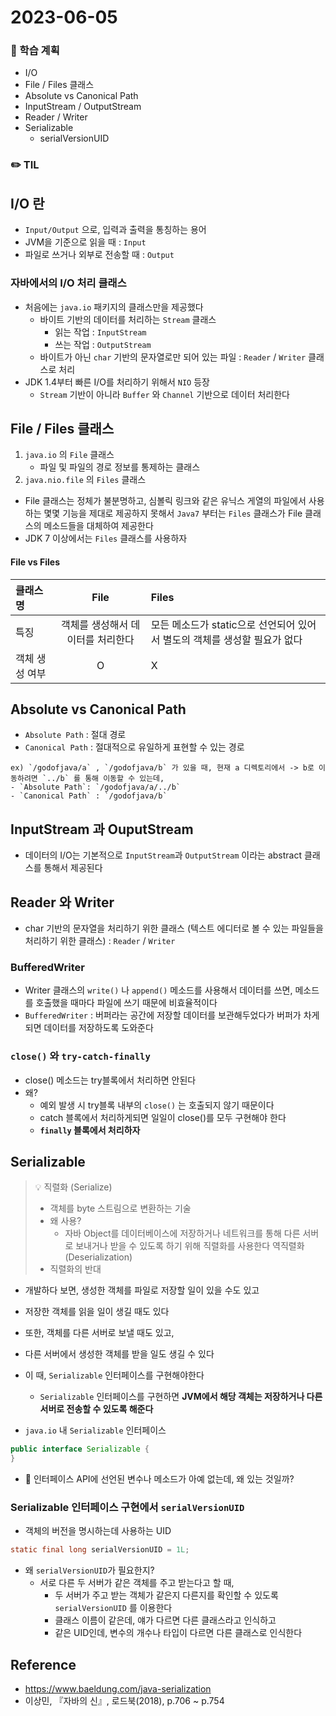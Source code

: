 # 2023-06-05

### 📌 학습 계획
- I/O
- File / Files 클래스
- Absolute vs Canonical Path
- InputStream / OutputStream
- Reader / Writer
- Serializable
  - serialVersionUID

### ✏️ TIL 

## I/O 란
- `Input/Output` 으로, 입력과 출력을 통칭하는 용어
- JVM을 기준으로 읽을 때 : `Input`
- 파일로 쓰거나 외부로 전송할 때 : `Output`

### 자바에서의 I/O 처리 클래스
- 처음에는 `java.io` 패키지의 클래스만을 제공했다
  - 바이트 기반의 데이터를 처리하는 `Stream` 클래스
    - 읽는 작업 : `InputStream`
    - 쓰는 작업 : `OutputStream`
  - 바이트가 아닌 `char` 기반의 문자열로만 되어 있는 파일 : `Reader` / `Writer` 클래스로 처리
- JDK 1.4부터 빠른 I/O를 처리하기 위해서 `NIO` 등장
  - `Stream` 기반이 아니라 `Buffer` 와 `Channel` 기반으로 데이터 처리한다

## File / Files 클래스
1. `java.io` 의 `File` 클래스 
   - 파일 및 파일의 경로 정보를 통제하는 클래스
2. `java.nio.file` 의 `Files` 클래스

- File 클래스는 정체가 불분명하고, 심볼릭 링크와 같은 유닉스 게열의 파일에서 사용하는 몇몇 기능을 제대로 제공하지 못해서 `Java7` 부터는 `Files` 클래스가 File 클래스의 메소드들을 대체하여 제공한다
- JDK 7 이상에서는 `Files` 클래스를 사용하자

#### File vs Files
|클래스명|File|Files|
|:---|:---:|:---|
|특징|객체를 생성해서 데이터를 처리한다|모든 메소드가 static으로 선언되어 있어서 별도의 객체를 생성할 필요가 없다|
|객체 생성 여부|O|X|

## Absolute vs Canonical Path
- `Absolute Path` : 절대 경로
- `Canonical Path` : 절대적으로 유일하게 표현할 수 있는 경로
```
ex) `/godofjava/a` , `/godofjava/b` 가 있을 때, 현재 a 디렉토리에서 -> b로 이동하려면 `../b` 를 통해 이동할 수 있는데,
- `Absolute Path`: `/godofjava/a/../b`
- `Canonical Path` : `/godofjava/b`
```

## InputStream 과 OuputStream
- 데이터의 I/O는 기본적으로 `InputStream`과 `OutputStream` 이라는 abstract 클래스를 통해서 제공된다


## Reader 와 Writer
- char 기반의 문자열을 처리하기 위한 클래스 (텍스트 에디터로 볼 수 있는 파일들을 처리하기 위한 클래스) : `Reader` / `Writer`
### BufferedWriter
- Writer 클래스의 `write()` 나 `append()` 메소드를 사용해서 데이터를 쓰면, 메소드를 호출했을 때마다 파일에 쓰기 때문에 비효율적이다
- `BufferedWriter` : 버퍼라는 공간에 저장할 데이터를 보관해두었다가 버퍼가 차게되면 데이터를 저장하도록 도와준다

### `close()` 와 `try-catch-finally`
- close() 메소드는 try블록에서 처리하면 안된다
- 왜?
  - 예외 발생 시 try블록 내부의 `close()` 는 호출되지 않기 때문이다
  - catch 블록에서 처리하게되면 일일이 close()를 모두 구현해야 한다
  - **`finally` 블록에서 처리하자**

## Serializable
> 💡 직렬화 (Serialize)
> - 객체를 byte 스트림으로 변환하는 기술
> - 왜 사용?
>   - 자바 Object를 데이터베이스에 저장하거나 네트워크를 통해 다른 서버로 보내거나 받을 수 있도록 하기 위해 직렬화를 사용한다
> 역직렬화 (Deserialization)
> - 직렬화의 반대

- 개발하다 보면, 생성한 객체를 파일로 저장할 일이 있을 수도 있고
- 저장한 객체를 읽을 일이 생길 때도 있다
- 또한, 객체를 다른 서버로 보낼 때도 있고,
- 다른 서버에서 생성한 객체를 받을 일도 생길 수 있다
- 이 때, `Serializable` 인터페이스를 구현해야한다
  - `Serializable` 인터페이스를 구현하면 **JVM에서 해당 객체는 저장하거나 다른 서버로 전송할 수 있도록 해준다**


- `java.io` 내 `Serializable` 인터페이스
```java
public interface Serializable {
}
```
- 🤔 인터페이스 API에 선언된 변수나 메소드가 아예 없는데, 왜 있는 것일까?

### Serializable 인터페이스 구현에서 `serialVersionUID`
-  객체의 버전을 명시하는데 사용하는 UID
```java
static final long serialVersionUID = 1L;
```
- 왜 `serialVersionUID`가 필요한지?
  - 서로 다른 두 서버가 같은 객체를 주고 받는다고 할 때, 
    - 두 서버가 주고 받는 객체가 같은지 다른지를 확인할 수 있도록 `serialVersionUID` 를 이용한다
    - 클래스 이름이 같은데, 얘가 다르면 다른 클래스라고 인식하고
    - 같은 UID인데, 변수의 개수나 타입이 다르면 다른 클래스로 인식한다


## Reference
- https://www.baeldung.com/java-serialization
- 이상민, 『자바의 신』, 로드북(2018), p.706 ~ p.754
